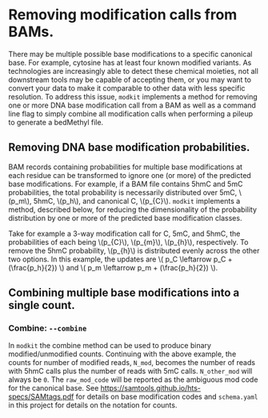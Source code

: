 # Removing modification calls from BAMs.

There may be multiple possible base modifications to a specific canonical base.
For example, cytosine has at least four known modified variants. As
technologies are increasingly able to detect these chemical moieties, not all
downstream tools may be capable of accepting them, or you may want to convert
your data to make it comparable to other data with less specific resolution. To
address this issue, `modkit` implements a method for removing one or more DNA
base modification call from a BAM as well as a command line flag to simply
combine all modification calls when performing a pileup to generate a bedMethyl
file.


## Removing DNA base modification probabilities.

BAM records containing probabilities for multiple base modifications at each residue can
be transformed to ignore one (or more) of the predicted base modifications. For example,
if a BAM file contains 5hmC and 5mC probabilities, the total probability is necessarily
distributed over 5mC, \\(p_m\\), 5hmC, \\(p_h\\), and canonical C, \\(p_{C}\\). `modkit`
implements a method, described below, for reducing the dimensionality of the probability
distribution by one or more of the predicted base modification classes.  

Take for example a 3-way modification call for C, 5mC, and 5hmC, the probabilities of each
being \\(p_{C}\\), \\(p_{m}\\), \\(p_{h}\\), respectively.  To remove the 5hmC
probability, \\(p_{h}\\) is distributed evenly across the other two options. In this
example, the updates are \\( p_C \leftarrow p_C + (\frac{p_h}{2}) \\) and \\( p_m
\leftarrow p_m + (\frac{p_h}{2}) \\).


## Combining multiple base modifications into a single count.

### Combine: `--combine`

In `modkit` the combine method can be used to produce binary modified/unmodified
counts. Continuing with the above example, the counts for number of modified reads,
`N_mod`, becomes the number of reads with 5hmC calls plus the number of reads with 5mC
calls. `N_other_mod` will always be `0`. The `raw_mod_code` will be reported as the
ambiguous mod code for the canonical base. See
https://samtools.github.io/hts-specs/SAMtags.pdf for details on base modification codes
and `schema.yaml` in this project for details on the notation for counts.
